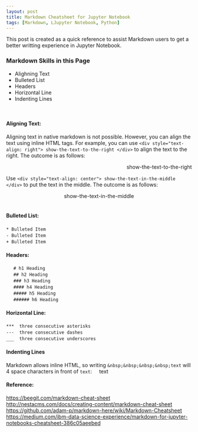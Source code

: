 ```yaml
---
layout: post
title: Markdown Cheatsheet for Jupyter Notebook
tags: [Markdown, LJupyter Notebook, Python]
---
```


This post is created as a quick reference to assist Markdown users to get a better writting experience in Jupyter Notebook.<br>

### Markdown Skills in this Page
* Alighning Text
* Bulleted List
* Headers
* Horizontal Line
* Indenting Lines
<br>

#### Aligning Text:
Aligning text in native markdown is not possible. However, you can align the text using inline HTML tags. For example, you can use `<div style="text-align: right"> show-the-text-to-the-right </div>` to align the text to the right. The outcome is as follows:
<div style="text-align: right"> show-the-text-to-the-right </div>

Use `<div style="text-align: center"> show-the-text-in-the-middle </div>` to put the text in the middle. The outcome is as follows:
<div style="text-align: center"> show-the-text-in-the-middle </div>
<br>

#### Bulleted List:
`* Bulleted Item`    <br>
`- Bulleted Item`    <br>
`+ Bulleted Item`    <br>

#### Headers:
&nbsp;&nbsp;&nbsp;&nbsp; `# h1 Heading`  <br>
&nbsp;&nbsp;&nbsp;&nbsp; `## h2 Heading`  <br>
&nbsp;&nbsp;&nbsp;&nbsp; `### h3 Heading`  <br>
&nbsp;&nbsp;&nbsp;&nbsp; `#### h4 Heading`  <br>
&nbsp;&nbsp;&nbsp;&nbsp; `##### h5 Heading`  <br>
&nbsp;&nbsp;&nbsp;&nbsp; `###### h6 Heading`  <br>

#### Horizontal Line:
`***  three consecutive asterisks `    <br>
`---  three consecutive dashes `       <br>
`___  three consecutive underscores `  <br>

#### Indenting Lines
Markdown allows inline HTML, so writing `&nbsp;&nbsp;&nbsp;&nbsp;text` will 4 space characters in front of `text`:
&nbsp;&nbsp;&nbsp;&nbsp;text  <br>

#### Reference:  <br>
https://beegit.com/markdown-cheat-sheet <br>
http://nestacms.com/docs/creating-content/markdown-cheat-sheet <br>
https://github.com/adam-p/markdown-here/wiki/Markdown-Cheatsheet <br>
https://medium.com/ibm-data-science-experience/markdown-for-jupyter-notebooks-cheatsheet-386c05aeebed <br>

